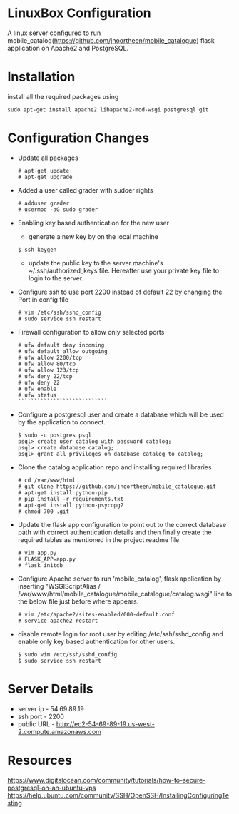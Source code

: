 LinuxBox Configuration
======================
A linux server configured to run mobile_catalog(https://github.com/jnoortheen/mobile_catalogue) flask application on Apache2 and PostgreSQL.

Installation
============
install all the required packages using
```````````````````````````````````````````````````````````````
sudo apt-get install apache2 libapache2-mod-wsgi postgresql git
```````````````````````````````````````````````````````````````

Configuration Changes
=====================
-	Update all packages
	``````````````````
	# apt-get update 
	# apt-get upgrade
	``````````````````

-	Added a user called grader with sudoer rights
	`````````````````````````
	# adduser grader
	# usermod -aG sudo grader
	`````````````````````````

-	Enabling key based authentication for the new user
	-	generate a new key by on the local machine
	`````````````
	$ ssh-keygen
	`````````````
	-	update the public key to the server machine's ~/.ssh/authorized_keys file. Hereafter use your private key file to login to the server.

-	Configure ssh to use port 2200 instead of default 22 by changing the Port in config file
	``````````````````````````
	# vim /etc/ssh/sshd_config
	# sudo service ssh restart
	``````````````````````````

-	Firewall configuration to allow only selected ports
	`````````````````````````````
	# ufw default deny incoming
	# ufw default allow outgoing
	# ufw allow 2200/tcp
	# ufw allow 80/tcp
	# ufw allow 123/tcp
	# ufw deny 22/tcp
	# ufw deny 22
	# ufw enable
	# ufw status
	````````````````````````````

-	Configure a postgresql user and create a database which will be used by the application to connect.
	``````````````````````````````````````````````````````````
	$ sudo -u postgres psql
	psql> create user catalog with password catalog;
	psql> create database catalog;
	psql> grant all privileges on database catalog to catalog;
	``````````````````````````````````````````````````````````

-	Clone the catalog application repo and installing required libraries
	``````````````````````````````````````````````````````````````
	# cd /var/www/html
	# git clone https://github.com/jnoortheen/mobile_catalogue.git
	# apt-get install python-pip
	# pip install -r requirements.txt
	# apt-get install python-psycopg2
	# chmod 700 .git
	```````````````````````````````````````````````````````````````

-	Update the flask app configuration to point out to the correct database path with correct authentication details and then finally create the required tables as mentioned in the project readme file.
	`````````````````````
	# vim app.py
	# FLASK_APP=app.py
	# flask initdb
	`````````````````````

-	Configure Apache server to run 'mobile_catalog', flask application by inserting "WSGIScriptAlias / /var/www/html/mobile_catalogue/mobile_catalogue/catalog.wsgi" line to the below file just before where </VirtualHost> appears.
	`````````````````````````````````````````````````
	# vim /etc/apache2/sites-enabled/000-default.conf
	# service apache2 restart
	`````````````````````````````````````````````````

-	disable remote login for root user by editing /etc/ssh/sshd_config and enable only key based authentication for other users.
	```````````````````````````````
	$ sudo vim /etc/ssh/sshd_config	
	$ sudo service ssh restart
	```````````````````````````````

Server Details
==============
*	server ip	- 	54.69.89.19
*	ssh port 	- 	2200
*	public URL	-	http://ec2-54-69-89-19.us-west-2.compute.amazonaws.com

Resources
=========
https://www.digitalocean.com/community/tutorials/how-to-secure-postgresql-on-an-ubuntu-vps
https://help.ubuntu.com/community/SSH/OpenSSH/InstallingConfiguringTesting
